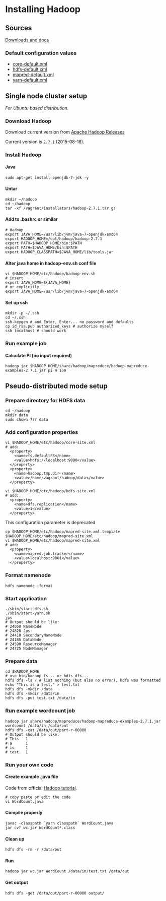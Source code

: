 Installing Hadoop
=================

Sources 
-------

[Downloads and docs](http://hadoop.apache.org/)

### Default configuration values 

-   [core-default.xml](http://hadoop.apache.org/docs/stable/hadoop-project-dist/hadoop-common/core-default.xml)
-   [hdfs-default.xml](http://hadoop.apache.org/docs/stable/hadoop-project-dist/hadoop-hdfs/hdfs-default.xml)
-   [mapred-default.xml](http://hadoop.apache.org/docs/stable/hadoop-mapreduce-client/hadoop-mapreduce-client-core/mapred-default.xml)
-   [yarn-default.xml](http://hadoop.apache.org/docs/stable/hadoop-yarn/hadoop-yarn-common/yarn-default.xml)

Single node cluster setup 
-------------------------

*For Ubuntu based distribution.*

### Download Hadoop 

Download current version from [Apache Hadoop Releases](http://hadoop.apache.org/releases.html)

Current version is `2.7.1` (2015-08-18).

### Install Hadoop 

#### Java

``` 
sudo apt-get install openjdk-7-jdk -y
```

#### Untar 

``` 
mkdir ~/hadoop
cd ~/hadoop
tar -xf /vagrant/installators/hadoop-2.7.1.tar.gz
```

#### Add to .bashrc or similar 

``` 
# Hadoop
export JAVA_HOME=/usr/lib/jvm/java-7-openjdk-amd64
export HADOOP_HOME=/opt/hadoop/hadoop-2.7.1
export PATH=$HADOOP_HOME/bin:$PATH
export PATH=$JAVA_HOME/bin:$PATH
export HADOOP_CLASSPATH=$JAVA_HOME/lib/tools.jar
```

#### Alter java home in hadoop-env.sh conf file 

``` 
vi $HADOOP_HOME/etc/hadoop/hadoop-env.sh
# insert
export JAVA_HOME=${JAVA_HOME}
# or explicitly
export JAVA_HOME=/usr/lib/jvm/java-7-openjdk-amd64
```

#### Set up ssh 

``` 
mkdir -p ~/.ssh
cd ~/.ssh
ssh-keygen # and Enter, Enter... no password and defaults
cp id_rsa.pub authorized_keys # authorize myself
ssh localhost # should work
```

### Run example job

#### Calculate PI (no input required)

``` 
hadoop jar $HADOOP_HOME/share/hadoop/mapreduce/hadoop-mapreduce-examples-2.7.1.jar pi 4 100
```

Pseudo-distributed mode setup 
-----------------------------

### Prepare directory for HDFS data 

``` 
cd ~/hadoop
mkdir data
sudo chown 777 data
```

### Add configuration properties 

``` 
vi $HADOOP_HOME/etc/hadoop/core-site.xml
# add:
  <property>
    <name>fs.defaultFS</name>
    <value>hdfs://localhost:9000</value>
  </property>
  <property>
    <name>hadoop.tmp.dir</name>
    <value>/home/vagrant/hadoop/data</value>
  </property>
```

``` 
vi $HADOOP_HOME/etc/hadoop/hdfs-site.xml
# add:
  <property>
    <name>dfs.replication</name>
    <value>1</value>
  </property>
```

This configuration parameter is deprecated
``` 
cp $HADOOP_HOME/etc/hadoop/mapred-site.xml.template $HADOOP_HOME/etc/hadoop/mapred-site.xml
vi $HADOOP_HOME/etc/hadoop/mapred-site.xml
# add:
  <property>
    <name>mapred.job.tracker</name>
    <value>localhost:9001</value>
  </property>
```

### Format namenode 

``` 
hdfs namenode -format
```

### Start application 

``` 
./sbin/start-dfs.sh
./sbin/start-yarn.sh
jps
# Output should be like:
# 24050 NameNode
# 24828 Jps
# 24410 SecondaryNameNode
# 24185 DataNode
# 24590 ResourceManager
# 24725 NodeManager
```

### Prepare data 

``` 
cd $HADOOP_HOME
# use bin/hadoop fs... or hdfs dfs...
hdfs dfs -ls / # list nothing (but also no error), hdfs was formatted
echo "This is a test." > test.txt
hdfs dfs -mkdir /data
hdfs dfs -mkdir /data/in
hdfs dfs -put test.txt /data/in
```

### Run example wordcount job 

``` 
hadoop jar share/hadoop/mapreduce/hadoop-mapreduce-examples-2.7.1.jar wordcount /data/in /data/out
hdfs dfs -cat /data/out/part-r-00000
# Output should be like:
# This   1
# a      1
# is     1
# test.  1
```

### Run your own code 

#### Create example .java file 

Code from official [Hadoop tutorial](http://hadoop.apache.org/docs/stable/hadoop-mapreduce-client/hadoop-mapreduce-client-core/MapReduceTutorial.html#Example:_WordCount_v1.0).

``` 
# copy paste or edit the code
vi WordCount.java
```

#### Compile properly 

``` 
javac -classpath `yarn classpath` WordCount.java
jar cvf wc.jar WordCount*.class
```

#### Clean up 

``` 
hdfs dfs -rm -r /data/out
```

#### Run 

``` 
hadoop jar wc.jar WordCount /data/in/test.txt /data/out
```

#### Get output 

``` 
hdfs dfs -get /data/out/part-r-00000 output/
```

